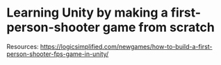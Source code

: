 # Learning Unity by making a first-person-shooter game from scratch

Resources:
https://logicsimplified.com/newgames/how-to-build-a-first-person-shooter-fps-game-in-unity/
